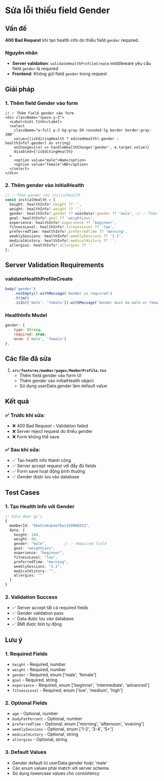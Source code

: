# Sửa lỗi thiếu field Gender

## Vấn đề
**400 Bad Request** khi tạo health info do thiếu field `gender` required.

### Nguyên nhân
- **Server validation**: `validateHealthProfileCreate` middleware yêu cầu field `gender` là required
- **Frontend**: Không gửi field `gender` trong request

## Giải pháp

### 1. Thêm field Gender vào form
```tsx
// ✅ Thêm field gender vào form
<div className="space-y-2">
  <Label>Giới tính</Label>
  <select
    className="w-full p-3 bg-gray-50 rounded-lg border border-gray-200"
    value={(isEditingHealth ? editedHealth?.gender : healthInfo?.gender) as string}
    onChange={(e) => handleHealthChange('gender', e.target.value)}
    disabled={!isEditingHealth}
  >
    <option value="male">Nam</option>
    <option value="female">Nữ</option>
  </select>
</div>
```

### 2. Thêm gender vào initialHealth
```typescript
// ✅ Thêm gender vào initialHealth
const initialHealth = {
  height: healthInfo?.height ?? '',
  weight: healthInfo?.weight ?? '',
  gender: healthInfo?.gender ?? userData?.gender ?? 'male', // ✅ Thêm gender
  goal: healthInfo?.goal ?? 'weightLoss',
  experience: healthInfo?.experience ?? 'beginner',
  fitnessLevel: healthInfo?.fitnessLevel ?? 'low',
  preferredTime: healthInfo?.preferredTime ?? 'morning',
  weeklySessions: healthInfo?.weeklySessions ?? '1-2',
  medicalHistory: healthInfo?.medicalHistory ?? '',
  allergies: healthInfo?.allergies ?? ''
};
```

## Server Validation Requirements

### validateHealthProfileCreate
```javascript
body('gender')
    .notEmpty().withMessage('Gender is required')
    .trim()
    .isIn(['male', 'female']).withMessage('Gender must be male or female'),
```

### HealthInfo Model
```javascript
gender: {
    type: String,
    required: true,
    enum: ['male', 'female']
},
```

## Các file đã sửa

1. **`src/features/member/pages/MemberProfile.tsx`**
   - Thêm field gender vào form UI
   - Thêm gender vào initialHealth object
   - Sử dụng userData.gender làm default value

## Kết quả

### ✅ Trước khi sửa:
- ❌ 400 Bad Request - Validation failed
- ❌ Server reject request do thiếu gender
- ❌ Form không thể save

### ✅ Sau khi sửa:
- ✅ Tạo health info thành công
- ✅ Server accept request với đầy đủ fields
- ✅ Form save hoạt động bình thường
- ✅ Gender được lưu vào database

## Test Cases

### 1. Tạo Health Info với Gender
```typescript
// Data được gửi
{
  memberId: "68e5ce6ab4e76ec359980252",
  data: {
    height: 180,
    weight: 80,
    gender: "male",        // ✅ Required field
    goal: "weightLoss",
    experience: "beginner",
    fitnessLevel: "low",
    preferredTime: "morning",
    weeklySessions: "1-2",
    medicalHistory: "",
    allergies: ""
  }
}
```

### 2. Validation Success
- ✅ Server accept tất cả required fields
- ✅ Gender validation pass
- ✅ Data được lưu vào database
- ✅ BMI được tính tự động

## Lưu ý

### 1. Required Fields
- `height` - Required, number
- `weight` - Required, number  
- `gender` - Required, enum ['male', 'female']
- `goal` - Required, string
- `experience` - Required, enum ['beginner', 'intermediate', 'advanced']
- `fitnessLevel` - Required, enum ['low', 'medium', 'high']

### 2. Optional Fields
- `age` - Optional, number
- `bodyFatPercent` - Optional, number
- `preferredTime` - Optional, enum ['morning', 'afternoon', 'evening']
- `weeklySessions` - Optional, enum ['1-2', '3-4', '5+']
- `medicalHistory` - Optional, string
- `allergies` - Optional, string

### 3. Default Values
- Gender default từ userData.gender hoặc 'male'
- Các enum values phải match với server schema
- Sử dụng lowercase values cho consistency
